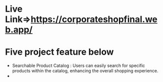 #  Live Link=>https://corporateshopfinal.web.app/


# Five project feature below

- Searchable Product Catalog : Users can easily search for specific products within the catalog, enhancing the overall shopping experience.
-

